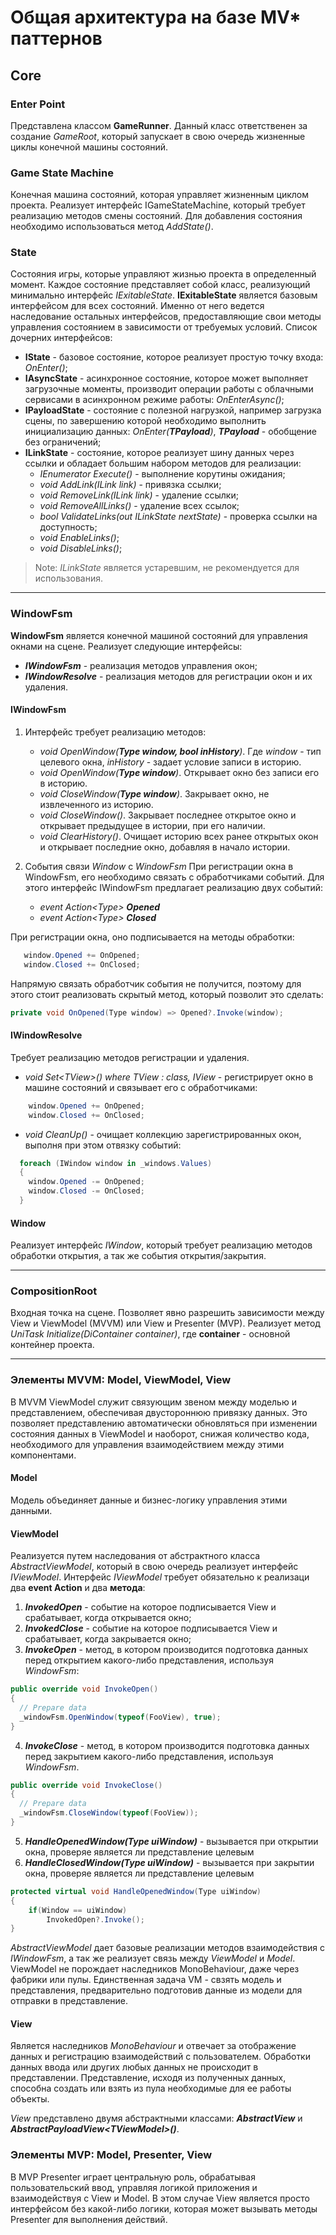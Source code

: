 # Общая архитектура на базе MV* паттернов 
 
## Core 

### Enter Point
Представлена классом **GameRunner**. Данный класс ответственен за создание _GameRoot_, который запускает в свою очередь жизненные циклы конечной машины состояний. 

### Game State Machine
Конечная машина состояний, которая управляет жизненным циклом проекта.
Реализует интерфейс IGameStateMachine, который требует реализацию методов смены состояний.
Для добавления состояния необходимо использоваться метод _AddState<T>()_.

### State 
Состояния игры, которые управляют жизнью проекта в определенный момент.
Каждое состояние представляет собой класс, реализующий минимально интерфейс _IExitableState_. 
**IExitableState** является базовым интерфейсом для всех состояний.
Именно от него ведется наследование остальных интерфейсов, предоставляющие свои методы управления состоянием в зависимости от требуемых условий.
Список дочерних интерфейсов: 
+ **IState** - базовое состояние, которое реализует простую точку входа: _OnEnter()_;
+ **IAsyncState** - асинхронное состояние, которое может выполняет загрузочные моменты, производит операции работы с облачными сервисами в асинхронном режиме работы: _OnEnterAsync()_;
+ **IPayloadState** - состояние с полезной нагрузкой, например загрузка сцены, по завершению которой необходимо выполнить инициализацию данных: _OnEnter(**TPayload**)_, _**TPayload**_ - обобщение без ограничений;
+ **ILinkState** - состояние, которое реализует шину данных через ссылки и обладает большим набором методов для реализации:
   * _IEnumerator Execute()_ - выполнение корутины ожидания;
   * _void AddLink(ILink link)_ - привязка ссылки; 
   * _void RemoveLink(ILink link)_ - удаление ссылки; 
   * _void RemoveAllLinks()_ - удаление всех ссылок;
   * _bool ValidateLinks(out ILinkState nextState)_ - проверка ссылки на доступность; 
   * _void EnableLinks()_; 
   * _void DisableLinks()_;
> Note: _ILinkState_ является устаревшим, не рекомендуется для использования.
---
### WindowFsm 

**WindowFsm** является конечной машиной состояний для управления окнами на сцене.
Реализует следующие интерфейсы: 
+ _**IWindowFsm**_ - реализация методов управления окон;
+ _**IWindowResolve**_ - реализация методов для регистрации окон и их удаления.

#### IWindowFsm
1. Интерфейс требует реализацию методов:
   + _void OpenWindow(**Type window, bool inHistory**)_. Где _window_ - тип целевого окна, _inHistory_ - задает условие записи в историю.
   + _void OpenWindow(**Type window**)_. Открывает окно без записи его в историю.
   + _void CloseWindow(**Type window**)_. Закрывает окно, не извлеченного из историю.
   + _void CloseWindow()_. Закрывает последнее открытое окно и открывает предыдущее в истории, при его наличии.
   + _void ClearHistory()_. Очищает историю всех ранее открытых окон и открывает последние окно, добавляя в начало истории.

2. События связи _Window_ с _WindowFsm_
При регистрации окна в WindowFsm, его необходимо связать с обработчиками событий. Для этого интерфейс IWindowFsm предлагает реализацию двух событий: 
   * _event Action\<Type\> **Opened**_
   * _event Action\<Type\> **Closed**_
   
При регистрации окна, оно подписывается на методы обработки: 
```c#
   window.Opened += OnOpened;
   window.Closed += OnClosed;
```
Напрямую связать обработчик события не получится, поэтому для этого стоит реализовать скрытый метод, который позволит это сделать: 
```c#
private void OnOpened(Type window) => Opened?.Invoke(window);
```

#### IWindowResolve
Требует реализацию методов регистрации и удаления.
+ _void Set\<TView\>() where TView : class, IView_ - регистрирует окно в машине состояний и связывает его с обработчиками: 
```c#
    window.Opened += OnOpened;
    window.Closed += OnClosed;
```
+ _void CleanUp()_ - очищает коллекцию зарегистрированных окон, выполня при этом отвязку событий: 
```c#
  foreach (IWindow window in _windows.Values)
  {
    window.Opened -= OnOpened;
    window.Closed -= OnClosed;
  }
```

#### Window
Реализует интерфейс _IWindow_, который требует реализацию методов обработки открытия, а так же события открытия/закрытия.

---

### CompositionRoot

Входная точка на сцене. Позволяет явно разрешить зависимости между View и ViewModel (MVVM) или View и Presenter (MVP).
Реализует метод _UniTask Initialize(DiContainer container)_, где **container** - основной контейнер проекта. 

---
### Элементы MVVM: Model, ViewModel, View

В MVVM ViewModel служит связующим звеном между моделью и представлением, обеспечивая двустороннюю привязку данных. 
Это позволяет представлению автоматически обновляться при изменении состояния данных в ViewModel и наоборот, снижая количество кода,
необходимого для управления взаимодействием между этими компонентами.

#### Model 
Модель объединяет данные и бизнес-логику управления этими данными. 

#### ViewModel
Реализуется путем наследования от абстрактного класса _AbstractViewModel_, который в свою очередь реализует интерфейс _IViewModel_. 
Интерфейс _IViewModel_ требует обязательно к реализаци два **event Action** и два **метода**: 
1. _**InvokedOpen**_ - событие на которое подписывается View и срабатывает, когда открывается окно;
2. _**InvokedClose**_ - событие на которое подписывается View и срабатывает, когда закрывается окно;
3. _**InvokeOpen**_ - метод, в котором производится подготовка данных перед открытием какого-либо представления, используя _WindowFsm_: 
```c#
public override void InvokeOpen()
{
  // Prepare data 
  _windowFsm.OpenWindow(typeof(FooView), true);  
}
```
4. _**InvokeClose**_ - метод, в котором производится подготовка данных перед закрытием какого-либо представления, используя _WindowFsm_.
```c#
public override void InvokeClose()
{
  // Prepare data 
  _windowFsm.CloseWindow(typeof(FooView));  
}
```
5. _**HandleOpenedWindow(Type uiWindow)**_ - вызывается при открытии окна, проверяе является ли представление целевым 
6. _**HandleClosedWindow(Type uiWindow)**_ - вызывается при закрытии окна, проверяе является ли представление целевым
```c#
protected virtual void HandleOpenedWindow(Type uiWindow)
{
    if(Window == uiWindow)
        InvokedOpen?.Invoke();
}
```

_AbstractViewModel_ дает базовые реализации методов взаимодействия с _IWindowFsm_, а так же реализует связь между _ViewModel_ и _Model_.
ViewModel не порождает наследников MonoBehaviour, даже через фабрики или пулы. Единственная задача VM - свзять модель и представления, предварительно подготовив данные из модели для отправки в представление.

#### View

Является наследников _MonoBehaviour_ и отвечает за отображение данных и регистрацию взаимодействий с пользователем. 
Обработки данных ввода или других любых данных не происходит в представлении. 
Представление, исходя из полученных данных, способна создать или взять из пула необходимые для ее работы объекты. 

_View_ представлено двумя абстрактными классами: **_AbstractView_** и **_AbstractPayloadView\<TViewModel\>()_**. 

### Элементы MVP: Model, Presenter, View

В MVP Presenter играет центральную роль, обрабатывая пользовательский ввод, управляя логикой приложения и взаимодействуя с View и Model. 
В этом случае View является просто интерфейсом без какой-либо логики, которая может вызывать методы Presenter для выполнения действий.